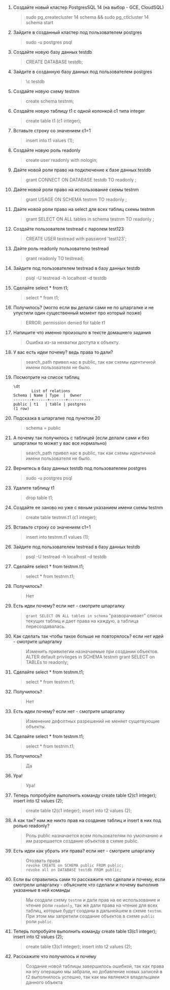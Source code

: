 1. Создайте новый кластер PostgresSQL 14 (на выбор - GCE, CloudSQL)
    > sudo pg_createcluster 14 schema && sudo pg_ctlcluster 14 schema start
2. Зайдите в созданный кластер под пользователем postgres
    > sudo -u postgres psql
3. Создайте новую базу данных testdb
    > CREATE DATABASE testdb;
4. Зайдите в созданную базу данных под пользователем postgres
    > \c testdb
5. Создайте новую схему testnm
    > create schema testnm;
6. Создайте новую таблицу t1 с одной колонкой c1 типа integer
    > create table t1 (c1 integer);
7. Вставьте строку со значением c1=1
    > insert into t1 values (1);
8. Создайте новую роль readonly
    > create user readonly with nologin;
9. Дайте новой роли право на подключение к базе данных testdb
    > grant CONNECT ON DATABASE testdb TO readonly ;
10. Дайте новой роли право на использование схемы testnm
    > grant USAGE ON SCHEMA testnm TO readonly ;
11. Дайте новой роли право на select для всех таблиц схемы testnm
    > grant SELECT ON ALL tables in schema testnm TO readonly ;
12. Создайте пользователя testread с паролем test123
    > CREATE USER testread with password 'test123';
13. Дайте роль readonly пользователю testread
    > grant readonly TO testread;
14. Зайдите под пользователем testread в базу данных testdb
    > psql -U testread -h localhost -d testdb
15. Сделайте select * from t1;
    > select * from t1;
16. Получилось? (могло если вы делали сами не по шпаргалке и не упустили один существенный момент про который позже)
    > ERROR:  permission denied for table t1
17. Напишите что именно произошло в тексте домашнего задания
    > Ошибка из-за нехватки доступа к объекту.
18. У вас есть идеи почему? ведь права то дали?
    > search_path привел нас в public, так как схемы идентичной имени пользователя не было.
19. Посмотрите на список таблиц
    ```
    \dt  
            List of relations
    Schema | Name | Type  |  Owner
    --------+------+-------+----------
    public | t1   | table | postgres
    (1 row)
    ```
20. Подсказка в шпаргалке под пунктом 20
    > schema = public
21. А почему так получилось с таблицей (если делали сами и без шпаргалки то может у вас все нормально)
    > search_path привел нас в public, так как схемы идентичной имени пользователя не было.
22. Вернитесь в базу данных testdb под пользователем postgres
    > sudo -u postgres psql
23. Удалите таблицу t1
    >  drop table t1;
24. Создайте ее заново но уже с явным указанием имени схемы testnm
    >  create table testnm.t1 (c1 integer);
25. Вставьте строку со значением c1=1
    > insert into testnm.t1 values (1);
26. Зайдите под пользователем testread в базу данных testdb
    > psql -U testread -h localhost -d testdb
27. Сделайте select * from testnm.t1;
    > select * from testnm.t1;
28. Получилось?
    > Нет
29. Есть идеи почему? если нет - смотрите шпаргалку
    > `grant SELECT ON ALL tables in schema` "разворачивает" список текущих таблиц и дает права на каждую, а таблица пересоздавалась.
30. Как сделать так чтобы такое больше не повторялось? если нет идей - смотрите шпаргалку
    > Изменить привилегии назначаемые при создании объектов. ALTER default privileges in SCHEMA testnm grant SELECT on TABLEs to readonly; 
31. Сделайте select * from testnm.t1;
    > select * from testnm.t1;
32. Получилось?
    > Нет
33. Есть идеи почему? если нет - смотрите шпаргалку
    > Изменение дефолтных разрешений не меняет сущетвующие объекты.
34. Сделайте select * from testnm.t1;
    > select * from testnm.t1;
35. Получилось?
    > Да
36. Ура!
    > Ура!
37. Теперь попробуйте выполнить команду create table t2(c1 integer); insert into t2 values (2);
    > create table t2(c1 integer); insert into t2 values (2);
38. А как так? нам же никто прав на создание таблиц и insert в них под ролью readonly?
    > Роль public назначается всем пользователям по умолчанию и им разрешается создание объектов в схеме public.
39. Есть идеи как убрать эти права? если нет - смотрите шпаргалку
    > Отозвать права  
    > `revoke CREATE on SCHEMA public FROM public;`  
    > `revoke all on DATABASE testdb FROM public;`
40. Если вы справились сами то расскажите что сделали и почему, если смотрели шпаргалку - объясните что сделали и почему выполнив указанные в ней команды
    > Мы создали схему `testnm` и дали прав на ее использование и чтение роли `readonly`, так же дали права на чтение для всех таблиц, которые будут созданы в дальнейшем в схеме `testnm`. При этом мы запретили создание объектов в схеме `public` роли `public`.
41. Теперь попробуйте выполнить команду create table t3(c1 integer); insert into t2 values (2);
    > create table t3(c1 integer); insert into t2 values (2);
42. Расскажите что получилось и почему 
    > Создание новой таблицы завершилось ошибкой, так как права на эту операцию мы забрали, но добавление новых записей в t2 выполнилось успешно, так как мы являемся владельцами данного объекта
